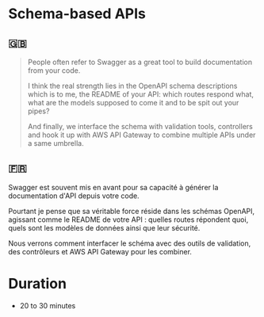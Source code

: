 # Schema-based APIs

## 🇬🇧

> People often refer to Swagger as a great tool to build documentation from your code.
>
> I think the real strength lies in the OpenAPI schema descriptions which is to me, the README of your API: which routes respond what, what are the models supposed to come it and to be spit out your pipes?
>
> And finally, we interface the schema with validation tools, controllers and hook it up with AWS API Gateway to combine multiple APIs under a same umbrella.

## 🇫🇷

Swagger est souvent mis en avant pour sa capacité à générer la documentation d'API depuis votre code.

Pourtant je pense que sa véritable force réside dans les schémas OpenAPI, agissant comme le README de votre API : quelles routes répondent quoi, quels sont les modèles de données ainsi que leur sécurité.

Nous verrons comment interfacer le schéma avec des outils de validation, des contrôleurs et AWS API Gateway pour les combiner.

# Duration

- 20 to 30 minutes
